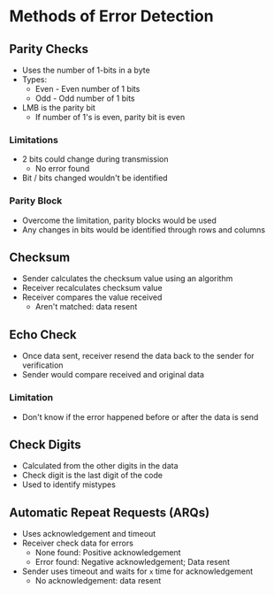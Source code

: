 # Methods of Error Detection

## Parity Checks
- Uses the number of 1-bits in a byte
- Types:
    - Even - Even number of 1 bits
    - Odd - Odd number of 1 bits
- LMB is the parity bit
    - If number of 1's is even, parity bit is even

### Limitations
- 2 bits could change during transmission
    - No error found
- Bit / bits changed wouldn't be identified

### Parity Block
- Overcome the limitation, parity blocks would be used
- Any changes in bits would be identified through rows and columns

## Checksum
- Sender calculates the checksum value using an algorithm
- Receiver recalculates checksum value
- Receiver compares the value received 
    - Aren't matched: data resent

## Echo Check
- Once data sent, receiver resend the data back to the sender for verification
- Sender would compare received and original data

### Limitation
- Don't know if the error happened before or after the data is send

## Check Digits
- Calculated from the other digits in the data
- Check digit is the last digit of the code
- Used to identify mistypes

## Automatic Repeat Requests (ARQs)
- Uses acknowledgement and timeout
- Receiver check data for errors
    - None found: Positive acknowledgement
    - Error found: Negative acknowledgement; Data resent
- Sender uses timeout and waits for `x` time for acknowledgement
    - No acknowledgement: data resent

